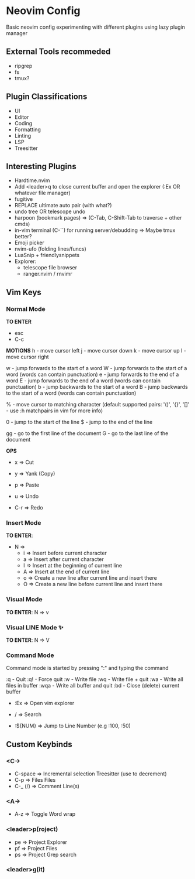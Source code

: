# Neovim Config

Basic neovim config experimenting with different plugins using lazy plugin manager

## External Tools recommeded

- ripgrep
- fs
- tmux?

## Plugin Classifications

- UI
- Editor
- Coding
- Formatting
- Linting
- LSP
- Treesitter

## Interesting Plugins

- Hardtime.nvim
- Add \<leader>q to close current buffer and open the explorer (:Ex OR whatever file manager) 
- fugitive
- REPLACE ultimate auto pair (with what?)
- undo tree OR telescope undo
- harpoon (bookmark pages) => (C-Tab, C-Shift-Tab to traverse + other cmds)
- in-vim terminal (C-``) for running server/debudding => Maybe tmux better?
- Emoji picker
- nvim-ufo (folding lines/funcs)
- LuaSnip + friendlysnippets
- Explorer:
    - telescope file browser
    - ranger.nvim / rnvimr

## Vim Keys

### Normal Mode

**TO ENTER**
- esc
- C-c

**MOTIONS**
h - move cursor left
j - move cursor down
k - move cursor up
l - move cursor right 

w - jump forwards to the start of a word
W - jump forwards to the start of a word (words can contain punctuation)
e - jump forwards to the end of a word
E - jump forwards to the end of a word (words can contain punctuation)
b - jump backwards to the start of a word
B - jump backwards to the start of a word (words can contain punctuation) 

% - move cursor to matching character (default supported pairs: '()', '{}', '[]' - use :h matchpairs in vim for more info) 

0 - jump to the start of the line 
$ - jump to the end of the line 

gg - go to the first line of the document
G - go to the last line of the document 

**OPS**
- x     => Cut
- y     => Yank (Copy)
- p     => Paste

- u     => Undo
- C-r   => Redo

### Insert Mode

**TO ENTER**:
- N => 
    - i     => Insert before current character
    - a     => Insert after current character
    - I     => Insert at the beginning of current line
    - A     => Insert at the end of current line
    - o     => Create a new line after current line and insert there
    - O     => Create a new line before current line and insert there


### Visual Mode

**TO ENTER**:
N => v

### Visual LINE Mode ✨

**TO ENTER**:
N => V

### Command Mode

Command mode is started by pressing ":" and typing the command

:q - Quit
:q! - Force quit
:w - Write file
:wq -  Write file + quit
:wa - Write all files in buffer
:wqa - Write all buffer and quit
:bd - Close (delete) current buffer

- :Ex   => Open vim explorer

- /     => Search

- :${NUM} => Jump to Line Number (e.g :100, :50)

## Custom Keybinds

### \<C->

- C-space   => Incremental selection Treesitter (use <bs> to decrement) 
- C-p       => Files Files
- C-_ (/)   => Comment Line(s) 

### \<A->

- A-z       => Toggle Word wrap

### \<leader>p(roject)

- pe        => Project Explorer
- pf        => Project Files
- ps        => Project Grep search

### \<leader>g(it)

